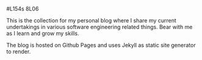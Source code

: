 
#L154s 8L06

This is the collection for my personal blog where I share my current undertakings in various software engineering related things. Bear with me as I learn and grow my skills.

The blog is hosted on Github Pages and uses Jekyll as static site generator to render.
